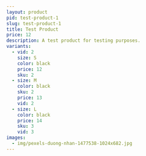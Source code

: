 ```yaml
---
layout: product
pid: test-product-1
slug: test-product-1
title: Test Product
price: 12
description: A test product for testing purposes.
variants:
  - vid: 2
    size: S
    color: black
    price: 12
    sku: 2
  - size: M
    color: black
    sku: 2
    price: 13
    vid: 2
  - size: L
    color: black
    price: 14
    sku: 3
    vid: 3
images:
  - img/pexels-duong-nhan-1477538-1024x682.jpg
---
```

